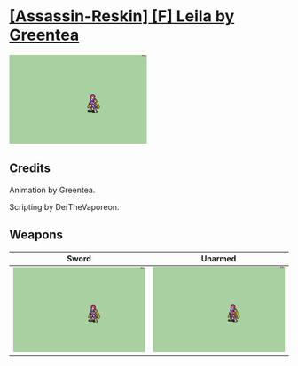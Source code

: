 # [\[Assassin-Reskin\] \[F\] Leila by Greentea](./)
 

<img src="./1.%20Sword/Sword_000.png" alt="[Assassin-Reskin] [F] Leila by Greentea standing" />

## Credits

Animation by Greentea.

Scripting by DerTheVaporeon.

## Weapons
 

|Sword |Unarmed |
|  :---: | :---: |
| <img alt="Sword animation" src="./1.%20Sword/Sword.gif" /> | <img alt="Unarmed animation" src="./8.%20Unarmed/Unarmed.gif" /> |
